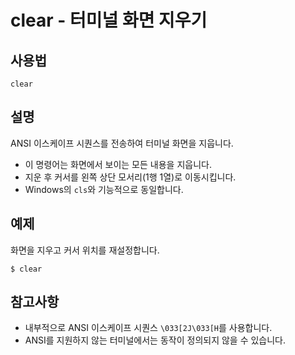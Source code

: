 # clear - 터미널 화면 지우기

## 사용법

    clear


## 설명

ANSI 이스케이프 시퀀스를 전송하여 터미널 화면을 지웁니다.

- 이 명령어는 화면에서 보이는 모든 내용을 지웁니다.
- 지운 후 커서를 왼쪽 상단 모서리(1행 1열)로 이동시킵니다.
- Windows의 `cls`와 기능적으로 동일합니다.


## 예제

화면을 지우고 커서 위치를 재설정합니다.

```shell
$ clear
```


## 참고사항

- 내부적으로 ANSI 이스케이프 시퀀스 `\033[2J\033[H`를 사용합니다.
- ANSI를 지원하지 않는 터미널에서는 동작이 정의되지 않을 수 있습니다.
